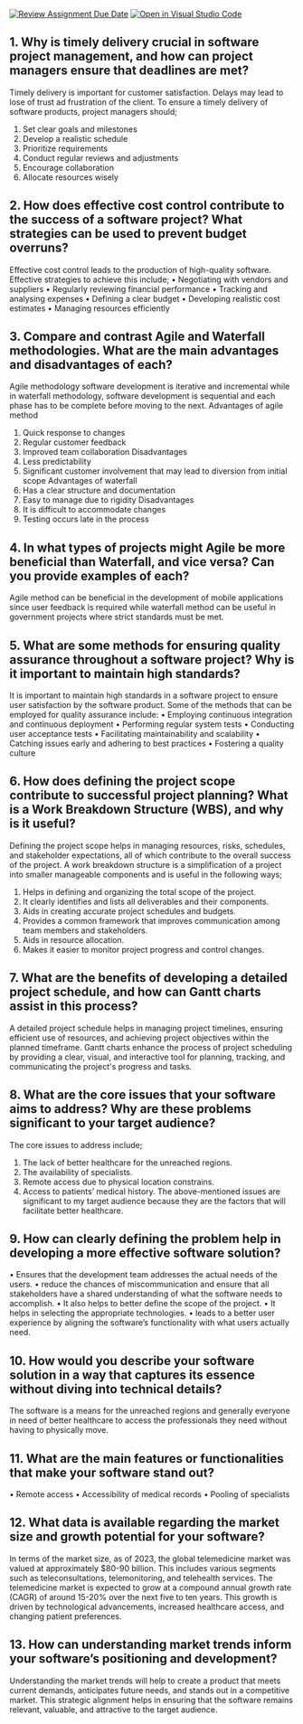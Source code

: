 [![Review Assignment Due Date](https://classroom.github.com/assets/deadline-readme-button-22041afd0340ce965d47ae6ef1cefeee28c7c493a6346c4f15d667ab976d596c.svg)](https://classroom.github.com/a/9pw6JKcu)
[![Open in Visual Studio Code](https://classroom.github.com/assets/open-in-vscode-2e0aaae1b6195c2367325f4f02e2d04e9abb55f0b24a779b69b11b9e10269abc.svg)](https://classroom.github.com/online_ide?assignment_repo_id=15680098&assignment_repo_type=AssignmentRepo)
## 1. Why is timely delivery crucial in software project management, and how can project managers ensure that deadlines are met?
Timely delivery is important for customer satisfaction. Delays may lead to lose of trust ad frustration of the client. 
To ensure a timely delivery of software products, project managers should;
1.	Set clear goals and milestones
2.	Develop a realistic schedule
3.	Prioritize requirements
4.	Conduct regular reviews and adjustments
5.	Encourage collaboration
6.	Allocate resources wisely

## 2. How does effective cost control contribute to the success of a software project? What strategies can be used to prevent budget overruns?
Effective cost control leads to the production of high-quality software.
Effective strategies to achieve this include;
•	Negotiating with vendors and suppliers
•	Regularly reviewing financial performance
•	Tracking and analysing expenses
•	Defining a clear budget
•	Developing realistic cost estimates
•	Managing resources efficiently

## 3. Compare and contrast Agile and Waterfall methodologies. What are the main advantages and disadvantages of each?
Agile methodology software development is iterative and incremental while in waterfall methodology, software development is sequential and each phase has to be complete before moving to the next.
Advantages of agile method
1.	Quick response to changes
2.	Regular customer feedback
3.	Improved team collaboration
Disadvantages
1.	Less predictability
2.	Significant customer involvement that may lead to diversion from initial scope
Advantages of waterfall
1.	Has a clear structure and documentation
2.	Easy to manage due to rigidity
Disadvantages
1.	It is difficult to accommodate changes
2.	Testing occurs late in the process

## 4. In what types of projects might Agile be more beneficial than Waterfall, and vice versa? Can you provide examples of each?
Agile method can be beneficial in the development of mobile applications since user feedback is required while waterfall method can be useful in government projects where strict standards must be met.

## 5. What are some methods for ensuring quality assurance throughout a software project? Why is it important to maintain high standards?
It is important to maintain high standards in a software project to ensure user satisfaction by the software product.
Some of the methods that can be employed for quality assurance include:
•	Employing continuous integration and continuous deployment
•	Performing regular system tests
•	Conducting user acceptance tests
•	Facilitating maintainability and scalability
•	Catching issues early and adhering to best practices
•	Fostering a quality culture

## 6. How does defining the project scope contribute to successful project planning? What is a Work Breakdown Structure (WBS), and why is it useful?
Defining the project scope helps in managing resources, risks, schedules, and stakeholder expectations, all of which contribute to the overall success of the project.
A work breakdown structure is a simplification of a project into smaller manageable components and is useful in the following ways;
1.	Helps in defining and organizing the total scope of the project.
2.	It clearly identifies and lists all deliverables and their components.
3.	Aids in creating accurate project schedules and budgets.
4.	Provides a common framework that improves communication among team members and stakeholders.
5.	Aids in resource allocation.
6.	Makes it easier to monitor project progress and control changes.

## 7. What are the benefits of developing a detailed project schedule, and how can Gantt charts assist in this process?
A detailed project schedule helps in managing project timelines, ensuring efficient use of resources, and achieving project objectives within the planned timeframe. Gantt charts enhance the process of project scheduling by providing a clear, visual, and interactive tool for planning, tracking, and communicating the project's progress and tasks.

## 8. What are the core issues that your software aims to address? Why are these problems significant to your target audience?
The core issues to address include;
1.	The lack of better healthcare for the unreached regions.
2.	The availability of specialists.
3.	Remote access due to physical location constrains.
4.	Access to patients’ medical history.
 The above-mentioned issues are significant to my target audience because they are the factors that will facilitate better healthcare. 

## 9. How can clearly defining the problem help in developing a more effective software solution?
•	Ensures that the development team addresses the actual needs of the users.
•	reduce the chances of miscommunication and ensure that all stakeholders have a shared understanding of what the software needs to accomplish.
•	It also helps to better define the scope of the project.
•	It helps in selecting the appropriate technologies.
•	leads to a better user experience by aligning the software’s functionality with what users actually need.

## 10. How would you describe your software solution in a way that captures its essence without diving into technical details?
The software is a means for the unreached regions and generally everyone in need of better healthcare to access the professionals they need without having to physically move.

## 11. What are the main features or functionalities that make your software stand out?
•	Remote access
•	Accessibility of medical records
•	Pooling of specialists

## 12. What data is available regarding the market size and growth potential for your software?
In terms of the market size, as of 2023, the global telemedicine market was valued at approximately $80-90 billion. This includes various segments such as teleconsultations, telemonitoring, and telehealth services.
The telemedicine market is expected to grow at a compound annual growth rate (CAGR) of around 15-20% over the next five to ten years. This growth is driven by technological advancements, increased healthcare access, and changing patient preferences.

## 13. How can understanding market trends inform your software’s positioning and development?
Understanding the market trends will help to create a product that meets current demands, anticipates future needs, and stands out in a competitive market. 
This strategic alignment helps in ensuring that the software remains relevant, valuable, and attractive to the target audience.
